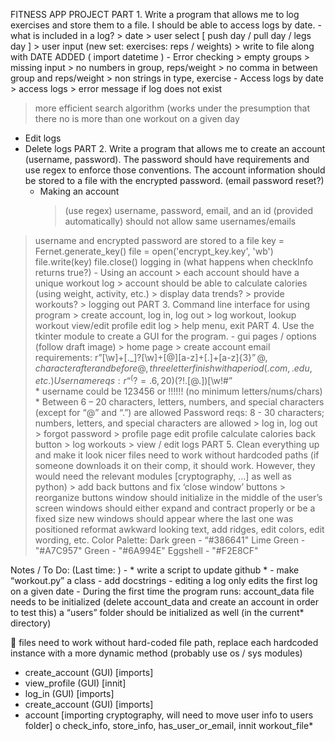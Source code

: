 FITNESS APP PROJECT
PART 1. 
Write a program that allows me to log exercises and store them to a file. I should be able to access logs by date.
	- what is included in a log?
		> date
		> user select [ push day / pull day / legs day ]
		> user input (new set: exercises: reps / weights)
		> write to file along with DATE ADDED ( import datetime )
	- Error checking
		> empty groups
		> missing input
		> no numbers in group, reps/weight
		> no comma in between group and reps/weight
		> non strings in type, exercise 
	- Access logs by date 
		> access logs
		> error message if log does not exist
> more efficient search algorithm (works under the presumption that there no is more than one workout on a given day
- Edit logs
- Delete logs
PART 2.
Write a program that allows me to create an account (username, password). The password should have requirements and use regex to enforce those conventions. The account information should be stored to a file with the encrypted password. (email password reset?)
	- Making an account	
		> (use regex) username, password, email, and an id (provided automatically)
		> should not allow same usernames/emails
> username and encrypted password are stored to a file
    key = Fernet.generate_key()
    file = open('encrypt_key.key', 'wb')
    file.write(key)
    file.close()
> logging in (what happens when checkInfo returns true?)
	- Using an account
		> each account should have a unique workout log 
		> account should be able to calculate calories (using weight, activity, etc.)
		> display data trends? 
		> provide workouts?
		> logging out
PART 3.
Command line interface for using program
		> create account, log in, log out
		> log workout, lookup workout 
> view/edit profile
> edit log
		> help menu, exit
PART 4.
Use the tkinter module to create a GUI for the program.
	- gui pages / options (follow draft image)
		> home page
		> create account
email requirements:  r”[\w]+[\._]?[\w]+[@][a-z]+[\.]+[a-z]{3}$”  
@, character after and before @, three letter finish with a period (.com, .edu, etc.)
Username reqs: r “^(?=.{6,20}$)(?!.[@.])[\w!#$%^&*()]+$”  
	* username could be 123456 or !!!!!! (no minimum letters/nums/chars) *
	Between 6 – 20 characters, 
letters, numbers, and special characters (except for “@” and “.”) are allowed 
Password reqs:
	8 - 30 characters; numbers, letters, and special characters are allowed
		> log in, log out
		> forgot password
		> profile page
> edit profile
> calculate calories
> back button
		> log workouts
		> view / edit logs
PART 5.
Clean everything up and make it look nicer
> files need to work without hardcoded paths (if someone downloads it on their comp, it should work. However, they would need the relevant modules [cryptography, …] as well as python)
		> add back buttons and fix ‘close window’ buttons
		> reorganize buttons
> window should initialize in the middle of the user’s screen
> windows should either expand and contract properly or be a fixed size
> new windows should appear where the last one was positioned
> reformat awkward looking text, add ridges, edit colors, edit wording, etc.
Color Palette:
	Dark green	- 	“#386641"
	Lime Green 	- 	"#A7C957"
	Green		-	"#6A994E"
	Eggshell	-	"#F2E8CF"

Notes / To Do: (Last time: ) 
	- * write a script to update github *
	- make “workout.py” a class 
	- add docstrings
	- editing a log only edits the first log on a given date
	- During the first time the program runs: 
account_data file needs to be initialized (delete account_data and create an account in order to test this) 
a “users” folder should be initialized as well (in the current* directory)

	files need to work without hard-coded file path, replace each hardcoded instance with a more dynamic method (probably use os / sys modules)
-	create_account (GUI) [imports]
-	view_profile (GUI) [innit]
-	log_in (GUI) [imports]
-	create_account (GUI) [imports]
-	account [importing cryptography, will need to move user info to users folder] 
o	check_info, store_info, has_user_or_email, innit workout_file*
